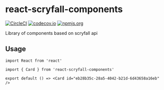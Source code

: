 # react-scryfall-components

[![CircleCI](https://img.shields.io/circleci/project/github/BenoitAverty/react-scryfall-components.svg?logo=circleci&style=for-the-badge)](https://circleci.com/gh/BenoitAverty/react-scryfall-components) [![codecov.io](https://img.shields.io/codecov/c/github/BenoitAverty/react-scryfall-components.svg?style=for-the-badge)](https://codecov.io/gh/BenoitAverty/react-scryfall-components) [![npmjs.org](https://img.shields.io/npm/v/react-scryfall-components.svg?style=for-the-badge&logo=npm)](https://www.npmjs.com/package/react-scryfall-components) 

Library of components based on scryfall api

## Usage

```
import React from 'react'

import { Card } from 'react-scryfall-components'

export default () => <Card id="eb28b35c-28a5-4042-b21d-6d43658a16eb" />
```